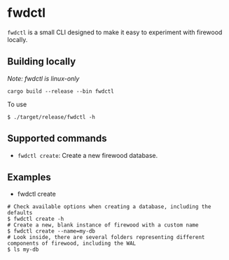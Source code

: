 # fwdctl

`fwdctl` is a small CLI designed to make it easy to experiment with firewood locally. 

## Building locally
*Note: fwdctl is linux-only*
```
cargo build --release --bin fwdctl
```
To use
```
$ ./target/release/fwdctl -h
```

## Supported commands
* `fwdctl create`: Create a new firewood database.

## Examples
* fwdctl create
```
# Check available options when creating a database, including the defaults
$ fwdctl create -h
# Create a new, blank instance of firewood with a custom name
$ fwdctl create --name=my-db
# Look inside, there are several folders representing different components of firewood, including the WAL
$ ls my-db
```

